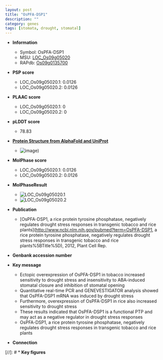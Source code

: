 ```yaml
---
layout: post
title: "OsPFA-DSP1"
description: ""
category: genes
tags: [stomata, drought, stomatal]
---
```


* **Information**  
    + Symbol: OsPFA-DSP1  
    + MSU: [LOC_Os09g05020](http://rice.plantbiology.msu.edu/cgi-bin/ORF_infopage.cgi?orf=LOC_Os09g05020)  
    + RAPdb: [Os09g0135700](http://rapdb.dna.affrc.go.jp/viewer/gbrowse_details/irgsp1?name=Os09g0135700)  

* **PSP score**  
    + LOC_Os09g05020.1: 0.0126 
    + LOC_Os09g05020.2: 0.0126 

* **PLAAC score**  
    + LOC_Os09g05020.1: 0 
    + LOC_Os09g05020.2: 0 

* **pLDDT score**
    + 78.83

* **[Protein Structure from AlphaFold and UniProt](https://www.uniprot.org/uniprotkb/Q6K461/entry#structure)**
    + ![image](https://ricepsp.github.io/images/Q6/AF-Q6K461-F1.png))

* **MolPhase score**
    + LOC_Os09g05020.1: 0.0126
    + LOC_Os09g05020.2: 0.0126

* **MolPhaseResult**
    + ![LOC_Os09g05020.1](https://ricepsp.github.io/pictures/LOC_Os09g/LOC_Os09g05020.1.png)
    + ![LOC_Os09g05020.2](https://ricepsp.github.io/pictures/LOC_Os09g/LOC_Os09g05020.2.png)

* **Publication**  
    + [OsPFA-DSP1, a rice protein tyrosine phosphatase, negatively regulates drought stress responses in transgenic tobacco and rice plants](http://www.ncbi.nlm.nih.gov/pubmed?term=OsPFA-DSP1, a rice protein tyrosine phosphatase, negatively regulates drought stress responses in transgenic tobacco and rice plants%5BTitle%5D), 2012, Plant Cell Rep.

* **Genbank accession number**  

* **Key message**  
    + Ectopic overexpression of OsPFA-DSP1 in tobacco increased sensitivity to drought stress and insensitivity to ABA-induced stomatal closure and inhibition of stomatal opening
    + Quantitative real-time PCR and GENEVESTIGATOR analysis showed that OsPFA-DSP1 mRNA was induced by drought stress
    + Furthermore, overexpression of OsPFA-DSP1 in rice also increased sensitivity to drought stress
    + These results indicated that OsPFA-DSP1 is a functional PTP and may act as a negative regulator in drought stress responses
    + OsPFA-DSP1, a rice protein tyrosine phosphatase, negatively regulates drought stress responses in transgenic tobacco and rice plants

* **Connection**  

[//]: # * **Key figures**  


